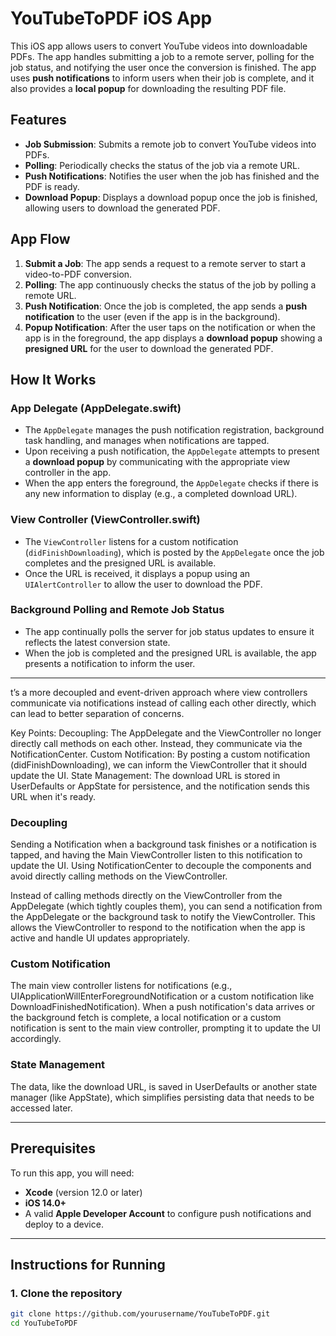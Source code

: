 # YouTubeToPDF iOS App

This iOS app allows users to convert YouTube videos into downloadable PDFs. The app handles submitting a job to a remote server, polling for the job status, and notifying the user once the conversion is finished. The app uses **push notifications** to inform users when their job is complete, and it also provides a **local popup** for downloading the resulting PDF file.

## Features
- **Job Submission**: Submits a remote job to convert YouTube videos into PDFs.
- **Polling**: Periodically checks the status of the job via a remote URL.
- **Push Notifications**: Notifies the user when the job has finished and the PDF is ready.
- **Download Popup**: Displays a download popup once the job is finished, allowing users to download the generated PDF.

## App Flow
1. **Submit a Job**: The app sends a request to a remote server to start a video-to-PDF conversion.
2. **Polling**: The app continuously checks the status of the job by polling a remote URL.
3. **Push Notification**: Once the job is completed, the app sends a **push notification** to the user (even if the app is in the background).
4. **Popup Notification**: After the user taps on the notification or when the app is in the foreground, the app displays a **download popup** showing a **presigned URL** for the user to download the generated PDF.

## How It Works

### App Delegate (AppDelegate.swift)
- The `AppDelegate` manages the push notification registration, background task handling, and manages when notifications are tapped.
- Upon receiving a push notification, the `AppDelegate` attempts to present a **download popup** by communicating with the appropriate view controller in the app.
- When the app enters the foreground, the `AppDelegate` checks if there is any new information to display (e.g., a completed download URL).

### View Controller (ViewController.swift)
- The `ViewController` listens for a custom notification (`didFinishDownloading`), which is posted by the `AppDelegate` once the job completes and the presigned URL is available.
- Once the URL is received, it displays a popup using an `UIAlertController` to allow the user to download the PDF.

### Background Polling and Remote Job Status
- The app continually polls the server for job status updates to ensure it reflects the latest conversion state.
- When the job is completed and the presigned URL is available, the app presents a notification to inform the user.

---

t’s a more decoupled and event-driven approach where view controllers communicate via notifications instead of calling each other directly, which can lead to better separation of concerns.

Key Points:
Decoupling: The AppDelegate and the ViewController no longer directly call methods on each other. Instead, they communicate via the NotificationCenter.
Custom Notification: By posting a custom notification (didFinishDownloading), we can inform the ViewController that it should update the UI.
State Management: The download URL is stored in UserDefaults or AppState for persistence, and the notification sends this URL when it's ready.

### Decoupling

Sending a Notification when a background task finishes or a notification is tapped, and having the Main ViewController listen to this notification to update the UI.
Using NotificationCenter to decouple the components and avoid directly calling methods on the ViewController.

Instead of calling methods directly on the ViewController from the AppDelegate (which tightly couples them), you can send a notification from the AppDelegate or the background task to notify the ViewController.
This allows the ViewController to respond to the notification when the app is active and handle UI updates appropriately.

### Custom Notification
The main view controller listens for notifications (e.g., UIApplicationWillEnterForegroundNotification or a custom notification like DownloadFinishedNotification).
When a push notification's data arrives or the background fetch is complete, a local notification or a custom notification is sent to the main view controller, prompting it to update the UI accordingly.

### State Management
The data, like the download URL, is saved in UserDefaults or another state manager (like AppState), which simplifies persisting data that needs to be accessed later.


---


## Prerequisites

To run this app, you will need:

- **Xcode** (version 12.0 or later)
- **iOS 14.0+**
- A valid **Apple Developer Account** to configure push notifications and deploy to a device.

---

## Instructions for Running

### 1. Clone the repository

```bash
git clone https://github.com/yourusername/YouTubeToPDF.git
cd YouTubeToPDF
